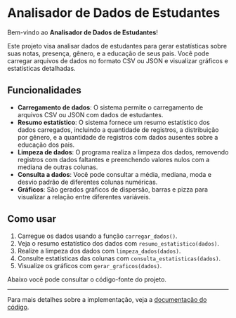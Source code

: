# Analisador de Dados de Estudantes

Bem-vindo ao **Analisador de Dados de Estudantes**!

Este projeto visa analisar dados de estudantes para gerar estatísticas sobre suas notas, presença, gênero, e a educação de seus pais. Você pode carregar arquivos de dados no formato CSV ou JSON e visualizar gráficos e estatísticas detalhadas.

## Funcionalidades

- **Carregamento de dados**: O sistema permite o carregamento de arquivos CSV ou JSON com dados de estudantes.
- **Resumo estatístico**: O sistema fornece um resumo estatístico dos dados carregados, incluindo a quantidade de registros, a distribuição por gênero, e a quantidade de registros com dados ausentes sobre a educação dos pais.
- **Limpeza de dados**: O programa realiza a limpeza dos dados, removendo registros com dados faltantes e preenchendo valores nulos com a mediana de outras colunas.
- **Consulta a dados**: Você pode consultar a média, mediana, moda e desvio padrão de diferentes colunas numéricas.
- **Gráficos**: São gerados gráficos de dispersão, barras e pizza para visualizar a relação entre diferentes variáveis.

## Como usar

1. Carregue os dados usando a função `carregar_dados()`.
2. Veja o resumo estatístico dos dados com `resumo_estatistico(dados)`.
3. Realize a limpeza dos dados com `limpeza_dados(dados)`.
4. Consulte estatísticas das colunas com `consulta_estatisticas(dados)`.
5. Visualize os gráficos com `gerar_graficos(dados)`.

Abaixo você pode consultar o código-fonte do projeto.

---

Para mais detalhes sobre a implementação, veja a [documentação do código](codigo.md).
